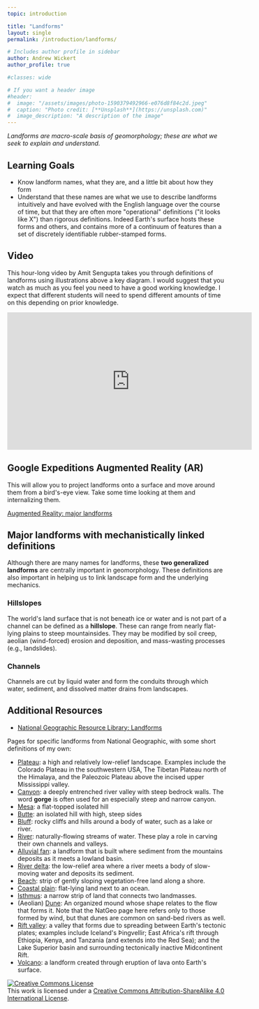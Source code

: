 ```yaml
---
topic: introduction

title: "Landforms"
layout: single
permalink: /introduction/landforms/

# Includes author profile in sidebar
author: Andrew Wickert
author_profile: true

#classes: wide

# If you want a header image
#header:
#  image: "/assets/images/photo-1590379492966-e076d8f84c2d.jpeg"
#  caption: "Photo credit: [**Unsplash**](https://unsplash.com)"
#  image_description: "A description of the image"
---
```


*Landforms are macro-scale basis of geomorphology; these are what we seek to explain and understand.*

## Learning Goals

* Know landform names, what they are, and a little bit about how they form
* Understand that these names are what we use to describe landforms intuitively and have evolved with the English language over the course of time, but that they are often more "operational" definitions ("it looks like X") than rigorous definitions. Indeed Earth's surface hosts these forms and others, and contains more of a continuum of features than a set of discretely identifiable rubber-stamped forms.

## Video

This hour-long video by Amit Sengupta takes you through definitions of landforms using illustrations above a key diagram. I would suggest that you watch as much as you feel you need to have a good working knowledge. I expect that different students will need to spend different amounts of time on this depending on prior knowledge.

<iframe width="560" height="315" src="https://www.youtube.com/embed/8McizDCj6qE" frameborder="0" allow="accelerometer; autoplay; encrypted-media; gyroscope; picture-in-picture" allowfullscreen></iframe>

## Google Expeditions Augmented Reality (AR)

This will allow you to project landforms onto a surface and move around them from a bird's-eye view. Take some time looking at them and internalizing them.

[Augmented Reality: major landforms](https://tour-repo.appspot.com/view_tour/Basic_Landforms)
<!-- https://tour-repo.appspot.com/view_tour/Grand_Canyon -->

## Major landforms with mechanistically linked definitions

Although there are many names for landforms, these **two generalized landforms** are centrally important in geomorphology. These definitions are also important in helping us to link landscape form and the underlying mechanics.

### Hillslopes

The world's land surface that is not beneath ice or water and is not part of a channel can be defined as a **hillslope**. These can range from nearly flat-lying plains to steep mountainsides. They may be modified by soil creep, aeolian (wind-forced) erosion and deposition, and mass-wasting processes (e.g., landslides).

### Channels

Channels are cut by liquid water and form the conduits through which water, sediment, and dissolved matter drains from landscapes.

## Additional Resources

* [National Geographic Resource Library: Landforms](https://www.nationalgeographic.org/encyclopedia/landform/)

Pages for specific landforms from National Geographic, with some short definitions of my own:
* [Plateau](https://www.nationalgeographic.org/encyclopedia/plateau/): a high and relatively low-relief landscape. Examples include the Colorado Plateau in the southwestern USA, The Tibetan Plateau north of the Himalaya, and the Paleozoic Plateau above the incised upper Mississippi valley.
* [Canyon](https://www.nationalgeographic.org/encyclopedia/canyon/): a deeply entrenched river valley with steep bedrock walls. The word **gorge** is often used for an especially steep and narrow canyon.
* [Mesa](https://www.nationalgeographic.org/encyclopedia/mesa/): a flat-topped isolated hill
* [Butte](https://www.nationalgeographic.org/encyclopedia/butte/): an isolated hill with high, steep sides
* [Bluff](https://www.nationalgeographic.org/encyclopedia/bluff/): rocky cliffs and hills around a body of water, such as a lake or river.
* [River](https://www.nationalgeographic.org/article/understanding-rivers/): naturally-flowing streams of water. These play a role in carving their own channels and valleys.
* [Alluvial fan](https://www.nationalgeographic.org/encyclopedia/alluvial-fan/): a landform that is built where sediment from the mountains deposits as it meets a lowland basin.
* [River delta](https://www.nationalgeographic.org/encyclopedia/delta/): the low-relief area where a river meets a body of slow-moving water and deposits its sediment.
* [Beach](https://www.nationalgeographic.org/encyclopedia/beach/): strip of gently sloping vegetation-free land along a shore.
* [Coastal plain](https://www.nationalgeographic.org/encyclopedia/coastal-plain/): flat-lying land next to an ocean.
* [Isthmus](https://www.nationalgeographic.org/encyclopedia/isthmus/): a narrow strip of land that connects two landmasses.
* (Aeolian) [Dune](https://www.nationalgeographic.org/encyclopedia/dune/): An organized mound whose shape relates to the flow that forms it. Note that the NatGeo page here refers only to those formed by wind, but that dunes are common on sand-bed rivers as well.
* [Rift valley](https://www.nationalgeographic.org/encyclopedia/rift-valley/): a valley that forms due to spreading between Earth's tectonic plates; examples include Iceland's Þingvellir; East Africa's rift through Ethiopia, Kenya, and Tanzania (and extends into the Red Sea); and the Lake Superior basin and surrounding tectonically inactive Midcontinent Rift.
* [Volcano](https://www.nationalgeographic.org/article/types-volcanic-cones/): a landform created through eruption of lava onto Earth's surface.


<a rel="license" href="http://creativecommons.org/licenses/by-sa/4.0/"><img alt="Creative Commons License" style="border-width:0" src="https://i.creativecommons.org/l/by-sa/4.0/88x31.png" /></a><br />This work is licensed under a <a rel="license" href="http://creativecommons.org/licenses/by-sa/4.0/">Creative Commons Attribution-ShareAlike 4.0 International License</a>.
